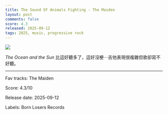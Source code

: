 ```yaml
---
title: The Sound Of Animals Fighting - The Maiden
layout: post
comments: false
score: 4.3
released: 2025-09-12
tags: 2025, music, progressive rock
---
```


![](https://i.discogs.com/wHLf-2a7-sU-O333Gwkxn6moFriwtwsaMl17x4zjwJM/rs:fit/g:sm/q:90/h:600/w:578/czM6Ly9kaXNjb2dz/LWRhdGFiYXNlLWlt/YWdlcy9SLTM1MTEw/MDEzLTE3NTc5NzA2/MjktNTA0OC5qcGVn.jpeg)

_The Ocean and the Sun_ 比這好聽多了，這好沒梗⋯吉他表現很複雜但歌卻寫不好聽。

---

Fav tracks: The Maiden

Score: 4.3/10

Release date: 2025-09-12

Labels: Born Losers Records


